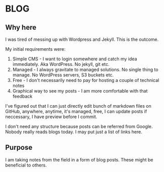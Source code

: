 # BLOG

## Why here
I was tired of messing up with Wordpress and Jekyll. This is the outcome.

My initial requirements were:
1. Simple CMS - I want to login somewhere and catch my idea immediately. Aka WordPress. No jekyll, git etc.
2. Managed - I always gravitate to managed solutions. No single thing to manage. No WordPress servers, S3 buckets etc.
3. Free - I don't necessarily need to pay for hosting a couple of technical notes
4. Graphical way to see my posts - I am more comfortable with that feedback

I've figured out that I can just directly edit bunch of markdown files on GitHub, anywhere, anytime, it's managed, free, I can update posts if neccessary, I have preview before I commit. 

I don't need any structure because posts can be referred from Google. Nobody really reads blogs today. I may put just a list of links here. 

## Purpose
I am taking notes from the field in a form of blog posts. These might be beneficial to others. 




